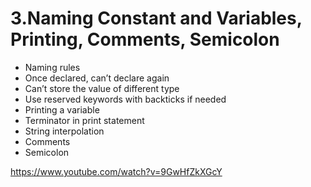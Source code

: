 # 3.Naming Constant and Variables, Printing, Comments, Semicolon
* Naming rules 
* Once declared, can’t declare again 
* Can’t store the value of different type
* Use reserved keywords with backticks if needed
* Printing a variable 
* Terminator in print statement
* String interpolation
* Comments
* Semicolon

https://www.youtube.com/watch?v=9GwHfZkXGcY
